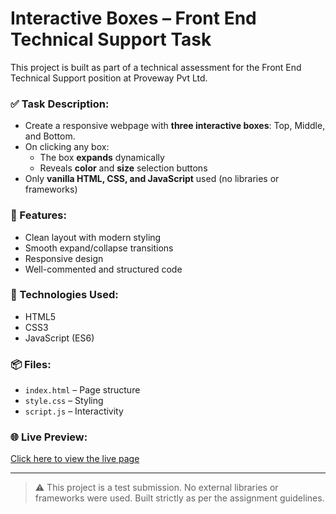 # Interactive Boxes – Front End Technical Support Task

This project is built as part of a technical assessment for the Front End Technical Support position at Proveway Pvt Ltd.

### ✅ Task Description:
- Create a responsive webpage with **three interactive boxes**: Top, Middle, and Bottom.
- On clicking any box:
  - The box **expands** dynamically
  - Reveals **color** and **size** selection buttons
- Only **vanilla HTML, CSS, and JavaScript** used (no libraries or frameworks)

### 🚀 Features:
- Clean layout with modern styling
- Smooth expand/collapse transitions
- Responsive design
- Well-commented and structured code

### 📁 Technologies Used:
- HTML5
- CSS3
- JavaScript (ES6)

### 📦 Files:
- `index.html` – Page structure
- `style.css` – Styling
- `script.js` – Interactivity

### 🌐 Live Preview:
[Click here to view the live page](https://your-username.github.io/interactive-boxes-task)

---

> ⚠️ This project is a test submission. No external libraries or frameworks were used. Built strictly as per the assignment guidelines.